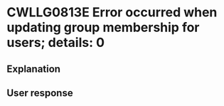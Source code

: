 # CWLLG0813E Error occurred when updating group membership for users; details: 0

## Explanation

## User response